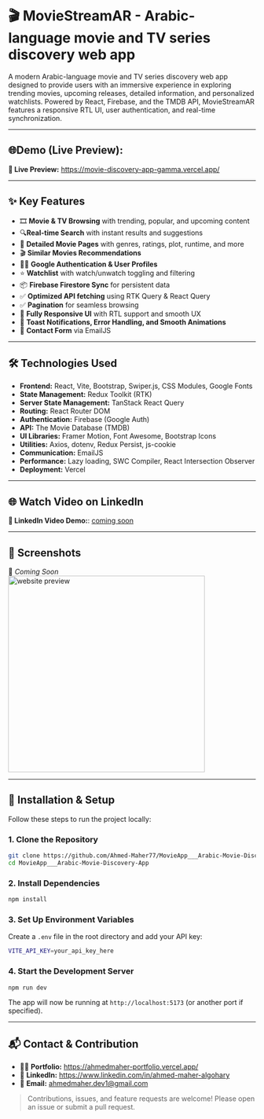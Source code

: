 # 🎬 MovieStreamAR - Arabic-language movie and TV series discovery web app

A modern Arabic-language movie and TV series discovery web app designed to provide users with an immersive experience in exploring trending movies, upcoming releases, detailed information, and personalized watchlists. Powered by React, Firebase, and the TMDB API, MovieStreamAR features a responsive RTL UI, user authentication, and real-time synchronization.

<hr/>

## 🌐**Demo (Live Preview):** 
**🔗 Live Preview:** <a href="https://movie-discovery-app-gamma.vercel.app/" target="_blank">https://movie-discovery-app-gamma.vercel.app/</a> 

<hr />

## ✨ Key Features  
- 🎞️ **Movie & TV Browsing** with trending, popular, and upcoming content  <br/>
- 🔍**Real-time Search** with instant results and suggestions  <br/>
- 📄 **Detailed Movie Pages** with genres, ratings, plot, runtime, and more  <br/>
- 🎬 **Similar Movies Recommendations**  <br/>
- 🧑‍💼 **Google Authentication & User Profiles**  <br/>
- ⭐ **Watchlist** with watch/unwatch toggling and filtering  <br/>
- 📦 **Firebase Firestore Sync** for persistent data  <br/>
- ✅ **Optimized API fetching** using RTK Query & React Query  <br/>
- ✅ **Pagination** for seamless browsing  <br/>
- 📱 **Fully Responsive UI** with RTL support and smooth UX  <br/>
- 🔔 **Toast Notifications, Error Handling, and Smooth Animations**  <br/>
- 📧 **Contact Form** via EmailJS  <br/>

<hr />

## 🛠️ Technologies Used  
- **Frontend:** React, Vite, Bootstrap, Swiper.js, CSS Modules, Google Fonts
- **State Management:** Redux Toolkit (RTK)
- **Server State Management:** TanStack React Query
- **Routing:** React Router DOM
- **Authentication:** Firebase (Google Auth)
- **API:** The Movie Database (TMDB)
- **UI Libraries:** Framer Motion, Font Awesome, Bootstrap Icons
- **Utilities:** Axios, dotenv, Redux Persist, js-cookie
- **Communication:** EmailJS
- **Performance:** Lazy loading, SWC Compiler, React Intersection Observer
- **Deployment:** Vercel  

<hr />

## 🌐 Watch Video on LinkedIn

**🔗 LinkedIn Video Demo:**: [coming soon]()

<hr />

## 📸 Screenshots  
🚧 _Coming Soon_
<a href="https://movie-discovery-app-gamma.vercel.app/" title="demo">
  <img src="uploaded-img-on-github-readme" alt="website preview" width="400">
</a>  

<hr />

## 🔧 Installation & Setup

Follow these steps to run the project locally:

### 1. Clone the Repository
```bash
git clone https://github.com/Ahmed-Maher77/MovieApp___Arabic-Movie-Discovery-App.git
cd MovieApp___Arabic-Movie-Discovery-App
```
### 2. Install Dependencies
```bash
npm install
```
### 3. Set Up Environment Variables
Create a ```.env``` file in the root directory and add your API key:
```bash
VITE_API_KEY=your_api_key_here
```
### 4. Start the Development Server
```bash
npm run dev
```
The app will now be running at ```http://localhost:5173``` (or another port if specified).

<hr/>

## 📬 Contact & Contribution
- 🧑‍💻 **Portfolio:** <a href="https://ahmedmaher-portfolio.vercel.app/" title="See My Portfolio">https://ahmedmaher-portfolio.vercel.app/</a>
- 🔗 **LinkedIn:** <a href="https://www.linkedin.com/in/ahmed-maher-algohary" title="Contact via LinkedIn">https://www.linkedin.com/in/ahmed-maher-algohary</a>
- 📧 **Email:** <a href="mailto:ahmedmaher.dev1@gmail.com" title="Contact via Email">ahmedmaher.dev1@gmail.com</a>

> Contributions, issues, and feature requests are welcome! Please open an issue or submit a pull request.
